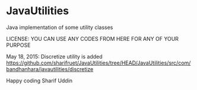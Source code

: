 # JavaUtilities
Java implementation of some utility classes 

LICENSE: YOU CAN USE ANY CODES FROM HERE FOR ANY OF YOUR PURPOSE 


May 18, 2015: Discretize utility is added
https://github.com/sharifruet/JavaUtilities/tree/HEAD/JavaUtilities/src/com/bandhanhara/javautilities/discretize

Happy coding
Sharif Uddin
